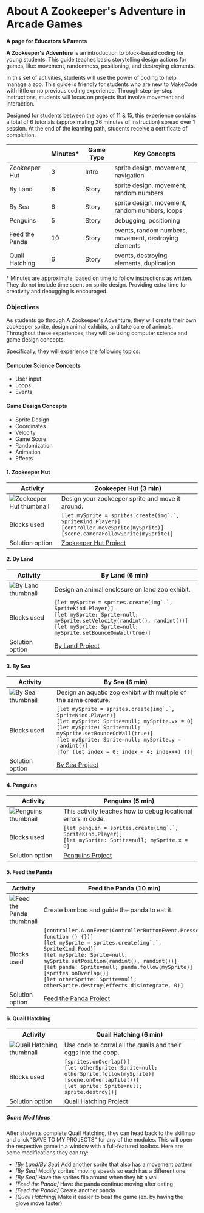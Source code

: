 # About A Zookeeper's Adventure in Arcade Games

**A page for Educators & Parents**

**A Zookeeper's Adventure** is an introduction to block-based coding for young students. This guide teaches basic storytelling design actions for games, like: movement, randomness, positioning, and destroying elements.

In this set of activities, students will use the power of coding to help manage a zoo. This guide is friendly for students who are new to MakeCode with little or no previous coding experience.  Through step-by-step instructions, students will focus on projects that involve movement and interaction.

Designed for students between the ages of 11 & 15, this experience contains a total of 6 tutorials (approximating 36 minutes of instruction) spread over 1 session.  At the end of the learning path, students receive a certificate of completion.

|                 | Minutes* | Game Type | Key Concepts |
| --------------- | -------- | --------- | ------------ |
| Zookeeper Hut | 3 | Intro | sprite design, movement, navigation |
| By Land | 6 | Story | sprite design, movement, random numbers |
| By Sea | 6 | Story | sprite design, movement, random numbers, loops |
| Penguins | 5 | Story | debugging, positioning |
| Feed the Panda |10 | Story | events, random numbers, movement, destroying elements |
| Quail Hatching | 6 | Story | events, destroying elements, duplication |

\* Minutes are approximate, based on time to follow instructions as written. They do not include time spent on sprite design. Providing extra time for creativity and debugging is encouraged.

### Objectives 

As students go through A Zookeeper's Adventure, they will create their own zookeeper sprite, design animal exhibits, and take care of animals. Throughout these experiences, they will be using computer science and game design concepts.

Specifically, they will experience the following topics:

#### Computer Science Concepts

- User input
- Loops
- Events

#### Game Design Concepts

- Sprite Design
- Coordinates
- Velocity
- Game Score
- Randomization
- Animation
- Effects

#### 1. Zookeeper Hut

| Activity | Zookeeper Hut (3 min) |
|---|---|
| ![Zookeeper Hut thumbnail](/static/skillmap/zoo/activity1.png) | Design your zookeeper sprite and move it around. |
| Blocks used | ``[let mySprite = sprites.create(img`.`, SpriteKind.Player)]``<br/>``[controller.moveSprite(mySprite)]``<br/> ``[scene.cameraFollowSprite(mySprite)]``|
| Solution option | [Zookeeper Hut Project](https://makecode.com/_UrRYAkLCjTW7) |

#### 2. By Land

| Activity | By Land (6 min) |
|---|---|
| ![By Land thumbnail](/static/skillmap/zoo/activity2.png) | Design an animal enclosure on land zoo exhibit. |
| Blocks used | ``[let mySprite = sprites.create(img`.`, SpriteKind.Player)]``<br/>``[let mySprite: Sprite=null; mySprite.setVelocity(randint(), randint())]``<br/>``[let mySprite: Sprite=null; mySprite.setBounceOnWall(true)]`` |
| Solution option | [By Land Project](https://makecode.com/_TeKEE8W21eXa) |

#### 3. By Sea

| Activity | By Sea (6 min) |
|---|---|
| ![By Sea thumbnail](/static/skillmap/zoo/activity2-2.png) | Design an aquatic zoo exhibit with multiple of the same creature. |
| Blocks used | ``[let mySprite = sprites.create(img`.`, SpriteKind.Player)]``<br/>``[let mySprite: Sprite=null; mySprite.vx = 0]``<br/>``[let mySprite: Sprite=null; mySprite.setBounceOnWall(true)]``<br/>``[let mySprite: Sprite=null; mySprite.y = randint()]``<br/>``[for (let index = 0; index < 4; index++) {}]`` |
| Solution option | [By Sea Project](https://makecode.com/_beDHXiLcj8dk) |

#### 4. Penguins

| Activity | Penguins (5 min) |
|---|---|
| ![Penguins thumbnail](/static/skillmap/zoo/activity3.png) | This activity teaches how to debug locational errors in code. |
| Blocks used | ``[let penguin = sprites.create(img`.`, SpriteKind.Player)]``<br/>``[let mySprite: Sprite=null; mySprite.x = 0]`` |
| Solution option | [Penguins Project](https://makecode.com/_7FETiTYJiKq8) |

#### 5. Feed the Panda

| Activity | Feed the Panda (10 min) |
|---|---|
| ![Feed the Panda thumbnail](/static/skillmap/zoo/activity4.png) | Create bamboo and guide the panda to eat it. |
| Blocks used | ``[controller.A.onEvent(ControllerButtonEvent.Pressed, function () {})]``<br/>``[let mySprite = sprites.create(img`.`, SpriteKind.Food)]``<br/>``[let mySprite: Sprite=null; mySprite.setPosition(randint(), randint())]``<br/>``[let panda: Sprite=null; panda.follow(mySprite)]``<br/>``[sprites.onOverlap()]``<br/>``[let otherSprite: Sprite=null; otherSprite.destroy(effects.disintegrate, 0)]``|
| Solution option | [Feed the Panda Project](https://makecode.com/_8AoUX74TK1Rr) |

#### 6. Quail Hatching

| Activity | Quail Hatching (6 min) |
|---|---|
| ![Quail Hatching thumbnail](/static/skillmap/zoo/activity5.png) | Use code to corral all the quails and their eggs into the coop. |
| Blocks used | ``[sprites.onOverlap()]``<br/>``[let otherSprite: Sprite=null; otherSprite.follow(mySprite)]``<br/>``[scene.onOverlapTile())]``<br/>``[let sprite: Sprite=null; sprite.destroy()]`` |
| Solution option | [Quail Hatching Project](https://makecode.com/_UC93YfEEVEgq) |

##### Game Mod Ideas

After students complete Quail Hatching, they can head back to the skillmap and click "SAVE TO MY PROJECTS" for any of the modules. This will open the respective game in a window with a full-featured toolbox. Here are some modifications they can try:

- _[By Land/By Sea]_ Add another sprite that also has a movement pattern 
- _[By Sea]_ Modify sprites' moving speeds so each has a different one
- _[By Sea]_ Have the sprites flip around when they hit a wall
- _[Feed the Panda]_ Have the panda continue moving after eating
- _[Feed the Panda]_ Create another panda
- _[Quail Hatching]_ Make it easier to beat the game (ex. by having the glove move faster)